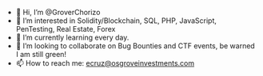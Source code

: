 - 👋 Hi, I’m @GroverChorizo
- 👀 I’m interested in Solidity/Blockchain, SQL, PHP, JavaScript, PenTesting, Real Estate, Forex
- 🌱 I’m currently learning every day.
- 💞️ I’m looking to collaborate on Bug Bounties and CTF events, be warned I am still green!
- 📫 How to reach me: ecruz@osgroveinvestments.com

<!---
GroverChorizo/GroverChorizo is a ✨ special ✨ repository because its `README.md` (this file) appears on your GitHub profile.
You can click the Preview link to take a look at your changes.
--->
